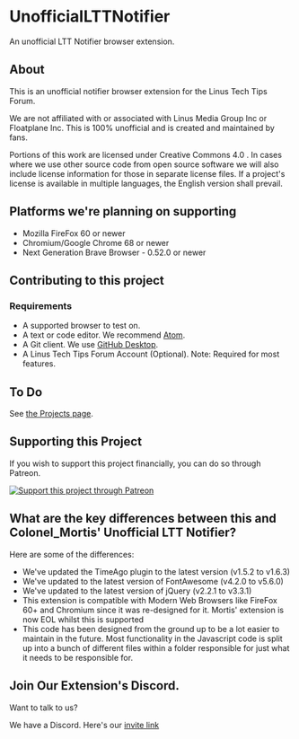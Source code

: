# UnofficialLTTNotifier
An unofficial LTT Notifier browser extension.

## About
This is an unofficial notifier browser extension for the Linus Tech Tips Forum.

We are not affiliated with or associated with Linus Media Group Inc or Floatplane Inc.
This is 100% unofficial and is created and maintained by fans.

Portions of this work are licensed under Creative Commons 4.0 . In cases where we use other source code from open source software we will also include license information for those in separate license files. If a project's license is available in multiple languages, the English version shall prevail.

## Platforms we're planning on supporting
* Mozilla FireFox 60 or newer
* Chromium/Google Chrome 68 or newer
* Next Generation Brave Browser - 0.52.0 or newer

## Contributing to this project

### Requirements
* A supported browser to test on.
* A text or code editor. We recommend [Atom](https://atom.io).
* A Git client. We use [GitHub Desktop](https://desktop.github.com).
* A Linus Tech Tips Forum Account (Optional). Note: Required for most features.

## To Do
See [the Projects page](https://github.com/AluminiumTech/UnofficialLTTNotifierWebExtension/projects).

## Supporting this Project
If you wish to support this project financially, you can do so through Patreon.

[![Support this project through Patreon](https://github.com/CSMarkBenchmark/CSMarkDesktop/blob/master/assets/patron_button.png)](https://www.patreon.com/aluminiumtech)

## What are the key differences between this and Colonel_Mortis' Unofficial LTT Notifier?

Here are some of the differences:
* We've updated the TimeAgo plugin to the latest version (v1.5.2 to v1.6.3)
* We've updated to the latest version of FontAwesome (v4.2.0 to v5.6.0)
* We've updated to the latest version of jQuery (v2.2.1 to v3.3.1)
* This extension is compatible with Modern Web Browsers like FireFox 60+ and Chromium since it was re-designed for it. Mortis' extension is now EOL whilst this is supported
* This code has been designed from the ground up to be a lot easier to maintain in the future. Most functionality in the Javascript code is split up into a bunch of different files within a folder responsible for just what it needs to be responsible for.

## Join Our Extension's Discord.
Want to talk to us?

We have a Discord. Here's our [invite link](https://discord.gg/TZg8tbk)
